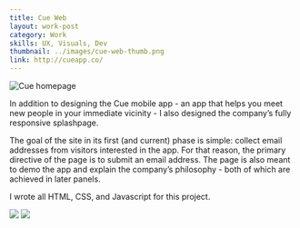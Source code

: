 ```yaml
---
title: Cue Web
layout: work-post
category: Work
skills: UX, Visuals, Dev
thumbnail: ../images/cue-web-thumb.png
link: http://cueapp.co/
---
```

<div><img class="project-image" alt="Cue homepage" src="http://localhost:4000/images/cue-splashpage-full.png"></div>

In addition to designing the Cue mobile app - an app that helps you meet new people in your immediate vicinity - I also designed the company’s fully responsive splashpage.

The goal of the site in its first (and current) phase is simple: collect email addresses from visitors interested in the app. For that reason, the primary directive of the page is to submit an email address. The page is also meant to demo the app and explain the company’s philosophy - both of which are achieved in later panels.

I wrote all HTML, CSS, and Javascript for this project.

<div class="project-image-small-container">
	<img src="http://localhost:4000/images/cue-splashpage-mobile.gif" class="project-image-half-left"></img>
	<img src="http://localhost:4000/images/cue-logo-animation.gif" class="project-image-half-right"></img>
</div>
